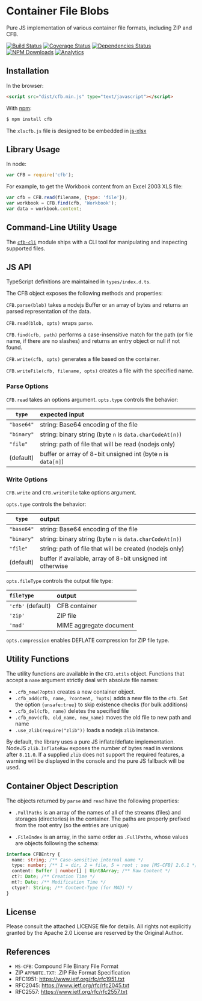 # Container File Blobs

Pure JS implementation of various container file formats, including ZIP and CFB.

[![Build Status](https://travis-ci.org/SheetJS/js-cfb.svg?branch=master)](https://travis-ci.org/SheetJS/js-cfb)
[![Coverage Status](http://img.shields.io/coveralls/SheetJS/js-cfb/master.svg)](https://coveralls.io/r/SheetJS/js-cfb?branch=master)
[![Dependencies Status](https://david-dm.org/sheetjs/js-cfb/status.svg)](https://david-dm.org/sheetjs/js-cfb)
[![NPM Downloads](https://img.shields.io/npm/dt/cfb.svg)](https://npmjs.org/package/cfb)
[![Analytics](https://ga-beacon.appspot.com/UA-36810333-1/SheetJS/js-cfb?pixel)](https://github.com/SheetJS/js-cfb)

## Installation

In the browser:

```html
<script src="dist/cfb.min.js" type="text/javascript"></script>
```

With [npm](https://www.npmjs.org/package/cfb):

```bash
$ npm install cfb
```

The `xlscfb.js` file is designed to be embedded in [js-xlsx](http://git.io/xlsx)


## Library Usage

In node:

```js
var CFB = require('cfb');
```

For example, to get the Workbook content from an Excel 2003 XLS file:

```js
var cfb = CFB.read(filename, {type: 'file'});
var workbook = CFB.find(cfb, 'Workbook');
var data = workbook.content;
```


## Command-Line Utility Usage

The [`cfb-cli`](https://www.npmjs.com/package/cfb-cli) module ships with a CLI
tool for manipulating and inspecting supported files.


## JS API

TypeScript definitions are maintained in `types/index.d.ts`.

The CFB object exposes the following methods and properties:

`CFB.parse(blob)` takes a nodejs Buffer or an array of bytes and returns an
parsed representation of the data.

`CFB.read(blob, opts)` wraps `parse`.

`CFB.find(cfb, path)` performs a case-insensitive match for the path (or file
name, if there are no slashes) and returns an entry object or null if not found.

`CFB.write(cfb, opts)` generates a file based on the container.

`CFB.writeFile(cfb, filename, opts)` creates a file with the specified name.

### Parse Options

`CFB.read` takes an options argument.  `opts.type` controls the behavior:

| `type`     | expected input                                                  |
|------------|:----------------------------------------------------------------|
| `"base64"` | string: Base64 encoding of the file                             |
| `"binary"` | string: binary string (byte `n` is `data.charCodeAt(n)`)        |
| `"file"`   | string: path of file that will be read (nodejs only)            |
| (default)  | buffer or array of 8-bit unsigned int (byte `n` is `data[n]`)   |


### Write Options

`CFB.write` and `CFB.writeFile` take options argument.

`opts.type` controls the behavior:

| `type`     | output                                                          |
|------------|:----------------------------------------------------------------|
| `"base64"` | string: Base64 encoding of the file                             |
| `"binary"` | string: binary string (byte `n` is `data.charCodeAt(n)`)        |
| `"file"`   | string: path of file that will be created (nodejs only)         |
| (default)  | buffer if available, array of 8-bit unsigned int otherwise      |

`opts.fileType` controls the output file type:

| `fileType`         | output                  |
|:-------------------|:------------------------|
| `'cfb'` (default)  | CFB container           |
| `'zip'`            | ZIP file                |
| `'mad'`            | MIME aggregate document |

`opts.compression` enables DEFLATE compression for ZIP file type.


## Utility Functions

The utility functions are available in the `CFB.utils` object.  Functions that
accept a `name` argument strictly deal with absolute file names:

- `.cfb_new(?opts)` creates a new container object.
- `.cfb_add(cfb, name, ?content, ?opts)` adds a new file to the `cfb`.
  Set the option `{unsafe:true}` to skip existence checks (for bulk additions)
- `.cfb_del(cfb, name)` deletes the specified file
- `.cfb_mov(cfb, old_name, new_name)` moves the old file to new path and name
- `.use_zlib(require("zlib"))` loads a nodejs `zlib` instance.

By default, the library uses a pure JS inflate/deflate implementation.  NodeJS
`zlib.InflateRaw` exposes the number of bytes read in versions after `8.11.0`.
If a supplied `zlib` does not support the required features, a warning will be
displayed in the console and the pure JS fallback will be used.


## Container Object Description

The objects returned by `parse` and `read` have the following properties:

- `.FullPaths` is an array of the names of all of the streams (files) and
  storages (directories) in the container.  The paths are properly prefixed from
  the root entry (so the entries are unique)

- `.FileIndex` is an array, in the same order as `.FullPaths`, whose values are
  objects following the schema:

```typescript
interface CFBEntry {
  name: string; /** Case-sensitive internal name */
  type: number; /** 1 = dir, 2 = file, 5 = root ; see [MS-CFB] 2.6.1 */
  content: Buffer | number[] | Uint8Array; /** Raw Content */
  ct?: Date; /** Creation Time */
  mt?: Date; /** Modification Time */
  ctype?: String; /** Content-Type (for MAD) */
}
```


## License

Please consult the attached LICENSE file for details.  All rights not explicitly
granted by the Apache 2.0 License are reserved by the Original Author.


## References

 - `MS-CFB`: Compound File Binary File Format
 - ZIP `APPNOTE.TXT`: .ZIP File Format Specification
 - RFC1951: https://www.ietf.org/rfc/rfc1951.txt
 - RFC2045: https://www.ietf.org/rfc/rfc2045.txt
 - RFC2557: https://www.ietf.org/rfc/rfc2557.txt

